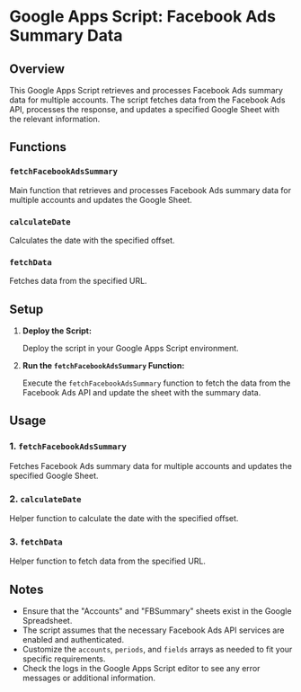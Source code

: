 # Google Apps Script: Facebook Ads Summary Data

## Overview

This Google Apps Script retrieves and processes Facebook Ads summary data for multiple accounts. The script fetches data from the Facebook Ads API, processes the response, and updates a specified Google Sheet with the relevant information.

## Functions

### `fetchFacebookAdsSummary`

Main function that retrieves and processes Facebook Ads summary data for multiple accounts and updates the Google Sheet.

### `calculateDate`

Calculates the date with the specified offset.

### `fetchData`

Fetches data from the specified URL.

## Setup

1. **Deploy the Script:**

   Deploy the script in your Google Apps Script environment.

2. **Run the `fetchFacebookAdsSummary` Function:**

   Execute the `fetchFacebookAdsSummary` function to fetch the data from the Facebook Ads API and update the sheet with the summary data.

## Usage

### 1. `fetchFacebookAdsSummary`

Fetches Facebook Ads summary data for multiple accounts and updates the specified Google Sheet.

### 2. `calculateDate`

Helper function to calculate the date with the specified offset.

### 3. `fetchData`

Helper function to fetch data from the specified URL.

## Notes

- Ensure that the "Accounts" and "FBSummary" sheets exist in the Google Spreadsheet.
- The script assumes that the necessary Facebook Ads API services are enabled and authenticated.
- Customize the `accounts`, `periods`, and `fields` arrays as needed to fit your specific requirements.
- Check the logs in the Google Apps Script editor to see any error messages or additional information.
